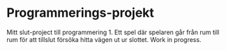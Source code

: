 # Programmerings-projekt

Mitt slut-project till programmering 1. Ett spel där spelaren går från rum till rum för att tillslut försöka hitta vägen ut ur slottet. Work in progress.
